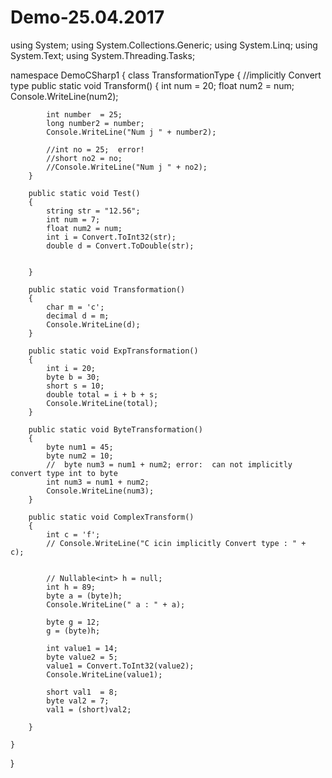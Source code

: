 # Demo-25.04.2017
using System;
using System.Collections.Generic;
using System.Linq;
using System.Text;
using System.Threading.Tasks;

namespace DemoCSharp1
{
    class TransformationType
    {
        //implicitly Convert type
        public static void Transform()
        {
            int num = 20;
            float num2 = num;
            Console.WriteLine(num2);

            int number  = 25;
            long number2 = number;
            Console.WriteLine("Num j " + number2);

            //int no = 25;  error!
            //short no2 = no;
            //Console.WriteLine("Num j " + no2);
        }

        public static void Test()
        {
            string str = "12.56";
            int num = 7;
            float num2 = num;
            int i = Convert.ToInt32(str);
            double d = Convert.ToDouble(str);


        }

        public static void Transformation()
        {
            char m = 'c';
            decimal d = m;
            Console.WriteLine(d);
        }

        public static void ExpTransformation()
        {
            int i = 20;
            byte b = 30;
            short s = 10;
            double total = i + b + s;
            Console.WriteLine(total);
        }

        public static void ByteTransformation()
        {
            byte num1 = 45;
            byte num2 = 10;
            //  byte num3 = num1 + num2; error:  can not implicitly convert type int to byte
            int num3 = num1 + num2;
            Console.WriteLine(num3);
        }

        public static void ComplexTransform()
        {
            int c = 'f';
            // Console.WriteLine("C icin implicitly Convert type : " +  c);


            // Nullable<int> h = null;
            int h = 89;
            byte a = (byte)h;
            Console.WriteLine(" a : " + a);
            
            byte g = 12;
            g = (byte)h;

            int value1 = 14;
            byte value2 = 5;
            value1 = Convert.ToInt32(value2);
            Console.WriteLine(value1);

            short val1  = 8;
            byte val2 = 7;
            val1 = (short)val2;
            
        }

    }
}
